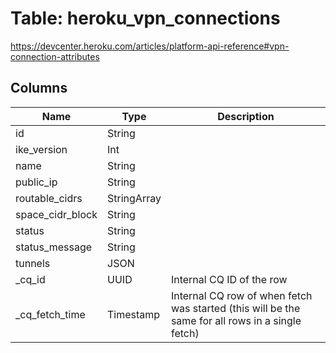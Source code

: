 
# Table: heroku_vpn_connections
https://devcenter.heroku.com/articles/platform-api-reference#vpn-connection-attributes
## Columns
| Name        | Type           | Description  |
| ------------- | ------------- | -----  |
|id|String||
|ike_version|Int||
|name|String||
|public_ip|String||
|routable_cidrs|StringArray||
|space_cidr_block|String||
|status|String||
|status_message|String||
|tunnels|JSON||
|_cq_id|UUID|Internal CQ ID of the row|
|_cq_fetch_time|Timestamp|Internal CQ row of when fetch was started (this will be the same for all rows in a single fetch)|

